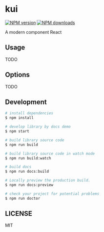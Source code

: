 # kui

[![NPM version](https://img.shields.io/npm/v/kui.svg?style=flat)](https://npmjs.org/package/kui)
[![NPM downloads](http://img.shields.io/npm/dm/kui.svg?style=flat)](https://npmjs.org/package/kui)

A modern component React

## Usage

TODO

## Options

TODO

## Development

```bash
# install dependencies
$ npm install

# develop library by docs demo
$ npm start

# build library source code
$ npm run build

# build library source code in watch mode
$ npm run build:watch

# build docs
$ npm run docs:build

# Locally preview the production build.
$ npm run docs:preview

# check your project for potential problems
$ npm run doctor
```

## LICENSE

MIT
